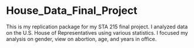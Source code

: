 # House_Data_Final_Project
This is my replication package for my STA 215 final project. I analyzed data on the U.S. House of Representatives using various statistics. I focused my analysis on gender, view on abortion, age, and years in office.
